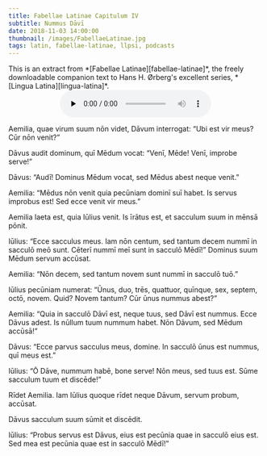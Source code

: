 ```yaml
---
title: Fabellae Latinae Capitulum IV
subtitle: Nummus Dāvī
date: 2018-11-03 14:00:00
thumbnail: /images/FabellaeLatinae.jpg
tags: latin, fabellae-latinae, llpsi, podcasts
---
```


<div class="sidenote">This is an extract from *[Fabellae
Latinae][fabellae-latinae]*, the freely downloadable companion text to Hans H.
Ørberg's excellent series, *[Lingua Latina][lingua-latina]*.</div>

<center>
<audio controls preload="none">
  <source src="https://s3.amazonaws.com/fabellaelatinae/capitula/04-NummusDavi.mp3" type="audio/mpeg" />
</audio>
</center>

Aemilia, quae virum suum nōn videt, Dāvum interrogat: “Ubi est vir meus? Cūr
nōn venit?”

Dāvus audit dominum, quī Mēdum vocat: “Venī, Mēde! Venī, improbe serve!”

Dāvus: “Audī! Dominus Mēdum vocat, sed Mēdus abest neque venit.”

Aemilia: “Mēdus nōn venit quia pecūniam dominī suī habet. Is servus improbus
est! Sed ecce venit vir meus.”

Aemilia laeta est, quia Iūlius venit. Is īrātus est, et sacculum suum in mēnsā
pōnit.

Iūlius: “Ecce sacculus meus. Iam nōn centum, sed tantum decem nummī in sacculō
meō sunt.  Cēterī nummī meī sunt in sacculō Mēdī!” Dominus suum Mēdum servum
accūsat.

Aemilia: “Nōn decem, sed tantum novem sunt nummī in sacculō tuō.”

Iūlius pecūniam numerat: “Ūnus, duo, trēs, quattuor, quīnque, sex, septem,
octō, novem. Quid?  Novem tantum? Cūr ūnus nummus abest?”

Aemilia: “Quia in sacculō Dāvī est, neque tuus, sed Dāvī est nummus.  Ecce
Dāvus adest. Is nūllum tuum nummum habet. Nōn Dāvum, sed Mēdum accūsā!”

Dāvus: “Ecce parvus sacculus meus, domine. In sacculō ūnus est nummus, quī meus
est.”

Iūlius: “Ō Dāve, nummum habē, bone serve! Nōn meus, sed tuus est. Sūme sacculum
tuum et discēde!”

Rīdet Aemilia. Iam Iūlius quoque rīdet neque Dāvum, servum probum, accūsat.

Dāvus sacculum suum sūmit et discēdit.

Iūlius: “Probus servus est Dāvus, eius est pecūnia quae in sacculō eius est.
Sed mea est pecūnia quae est in sacculō Mēdī!”

[fabellae-latinae]: https://www.hackettpublishing.com/pdfs/FabellaeLatinae_2016_HansOrberg.pdf
[lingua-latina]: https://www.hackettpublishing.com/lingua-latina-per-se-illustrata-series

